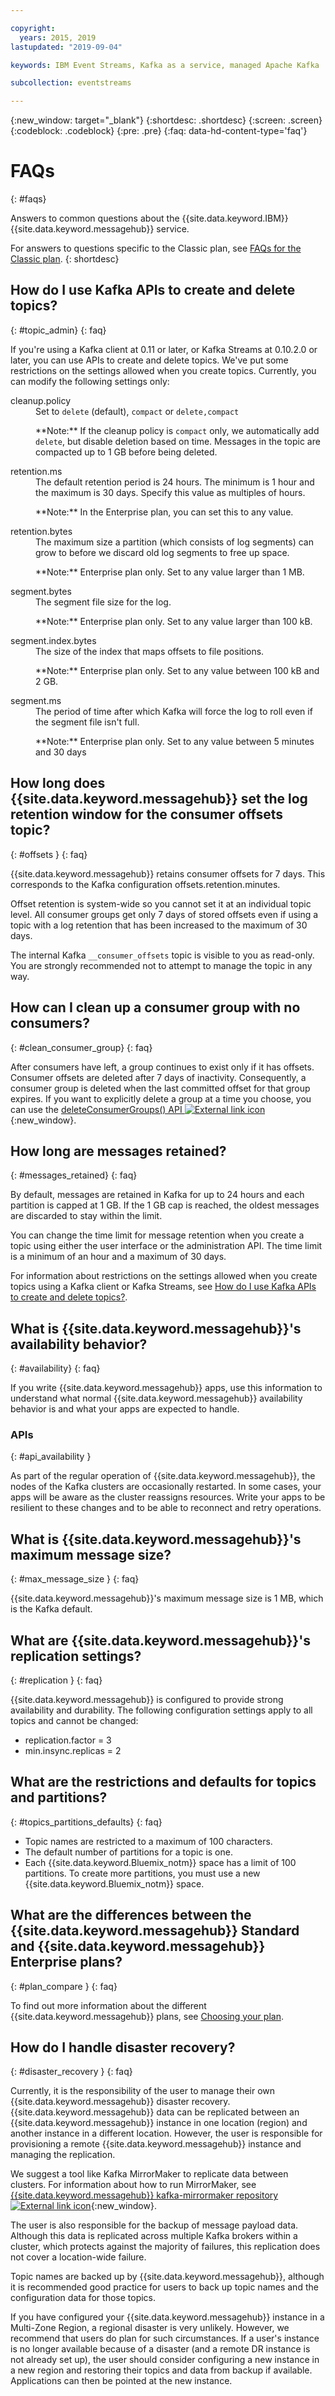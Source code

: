 ```yaml
---

copyright:
  years: 2015, 2019
lastupdated: "2019-09-04"

keywords: IBM Event Streams, Kafka as a service, managed Apache Kafka

subcollection: eventstreams

---
```


{:new_window: target="_blank"}
{:shortdesc: .shortdesc}
{:screen: .screen}
{:codeblock: .codeblock}
{:pre: .pre}
{:faq: data-hd-content-type='faq'}

# FAQs
{: #faqs}

Answers to common questions about the {{site.data.keyword.IBM}} {{site.data.keyword.messagehub}} service.

For answers to questions specific to the Classic plan, see [FAQs for the Classic plan](/docs/services/EventStreams?topic=eventstreams-faqs_classic).
{: shortdesc}

<!--17/10/17 - Karen: same info duplicated at messagehub104 -->
## How do I use Kafka APIs to create and delete topics?
{: #topic_admin}
{: faq}

If you're using a Kafka client at 0.11 or later, or Kafka Streams at 0.10.2.0 or later, you can use APIs to create and delete topics. We've put some restrictions on the settings allowed when you create topics. Currently, you can modify the following settings only:

<dl>
<dt>cleanup.policy</dt>
<dd>Set to <code>delete</code> (default), <code>compact</code> or <code>delete,compact</code>
<p>**Note:**
If the cleanup policy is <code>compact</code> only, we automatically add <code>delete</code>, but disable deletion based on time. Messages in the topic are compacted up to 1 GB before being deleted.</p>
</dd>

<dt>retention.ms</dt>
<dd>The default retention period is 24 hours. The minimum is 1 hour and the maximum is
30 days. Specify this value as multiples of hours.

<p>**Note:**
In the Enterprise plan, you can set this to any value.</p>
</dd>

<dt>retention.bytes</dt>
<dd>The maximum size a partition (which consists of log segments) can grow to before we discard old log segments to free up space.

<p>**Note:**
Enterprise plan only. Set to any value larger than 1 MB.</p>
</dd>

<dt>segment.bytes</dt>
<dd>The segment file size for the log.

<p>**Note:**
Enterprise plan only. Set to any value larger than 100 kB.</p>
</dd>

<dt>segment.index.bytes</dt>
<dd>The size of the index that maps offsets to file positions. 

<p>**Note:**
Enterprise plan only. Set to any value between 100 kB and 2 GB.</p>
</dd>

<dt>segment.ms</dt>
<dd>The period of time after which Kafka will force the log to roll even if the segment file isn't full. 

<p>**Note:**
Enterprise plan only. Set to any value between 5 minutes and 30 days</p>
</dd>
</dl>


## How long does {{site.data.keyword.messagehub}} set the log retention window for the consumer offsets topic?
{: #offsets }
{: faq}

{{site.data.keyword.messagehub}} retains consumer offsets for 7 days. This corresponds to the Kafka configuration offsets.retention.minutes. 

Offset retention is system-wide so you cannot set it at an individual topic level. All consumer groups get only 7 days of stored offsets even if using a topic with a log retention that has been increased to the maximum of 30 days. 

The internal Kafka <code>__consumer_offsets</code> topic is visible to you as read-only. 
You are strongly recommended not to attempt to manage the topic in any way. 

<!--following message retention info duplicted in eventstreams057-->

## How can I clean up a consumer group with no consumers?
{: #clean_consumer_group}
{: faq}

After consumers have left, a group continues to exist only if it has offsets. Consumer offsets are deleted after 7 days of inactivity. Consequently, a consumer group is deleted when the last committed offset for that group expires.
If you want to explicitly delete a group at a time you choose, you can use the 
[deleteConsumerGroups() API ![External link icon](../../icons/launch-glyph.svg "External link icon")](http://kafka.apache.org/23/javadoc/org/apache/kafka/clients/admin/AdminClient.html#deleteConsumerGroups-java.util.Collection-){:new_window}.


## How long are messages retained?
{: #messages_retained}
{: faq}

By default, messages are retained in Kafka for up to 24 hours and
each partition is capped at 1 GB. If the 1 GB cap is reached, the
oldest messages are discarded to stay within the limit.

You can change the time limit for message retention when you
create a topic using either the user interface or the
administration API. The time limit is a minimum of an hour and a
maximum of 30 days.

For information about restrictions on the settings allowed when you create topics using a Kafka client or Kafka Streams, see [How do I use Kafka APIs to create and delete topics?](/docs/services/EventStreams?topic=eventstreams-faqs#topic_admin).

## What is {{site.data.keyword.messagehub}}'s availability behavior?
{: #availability}
{: faq}

If you write {{site.data.keyword.messagehub}} apps, use this information to understand what normal {{site.data.keyword.messagehub}} availability behavior is and what your apps are expected to handle.

### APIs
{: #api_availability }

As part of the regular operation of {{site.data.keyword.messagehub}}, the nodes of the Kafka clusters are occasionally restarted.
In some cases, your apps will be aware as the cluster reassigns resources. Write your apps to be resilient
to these changes and to be able to reconnect and retry operations.

## What is {{site.data.keyword.messagehub}}'s maximum message size? 
{: #max_message_size }
{: faq}

{{site.data.keyword.messagehub}}'s maximum message size is 1 MB, which is the Kafka default. 

## What are {{site.data.keyword.messagehub}}'s replication settings? 
{: #replication }
{: faq}

{{site.data.keyword.messagehub}} is configured to provide strong availability and durability.
The following configuration settings apply to all topics and cannot be changed:
* replication.factor = 3 
* min.insync.replicas = 2

## What are the restrictions and defaults for topics and partitions?
{: #topics_partitions_defaults}
{: faq}

*  Topic names are restricted to a maximum of 100 characters.
*  The default number of partitions for a topic is one.
*  Each {{site.data.keyword.Bluemix_notm}} space has a limit of 100 partitions. To create
   more partitions, you must use a new {{site.data.keyword.Bluemix_notm}} space.

## What are the differences between the {{site.data.keyword.messagehub}} Standard and {{site.data.keyword.messagehub}} Enterprise plans?
{: #plan_compare }
{: faq}

To find out more information about the different {{site.data.keyword.messagehub}} plans, see [Choosing your plan](/docs/services/EventStreams?topic=eventstreams-plan_choose).

## How do I handle disaster recovery?
{: #disaster_recovery }
{: faq}

Currently, it is the responsibility of the user to manage their own {{site.data.keyword.messagehub}} disaster recovery. {{site.data.keyword.messagehub}} data can be replicated between an {{site.data.keyword.messagehub}} instance in one location (region) and another instance in a different location. However, the user is responsible for provisioning a remote {{site.data.keyword.messagehub}} instance and managing the replication. 

We suggest a tool like Kafka MirrorMaker to replicate data between clusters. For information about how to run MirrorMaker, see 
[{{site.data.keyword.messagehub}} kafka-mirrormaker repository ![External link icon](../../icons/launch-glyph.svg "External link icon")](https://github.com/ibm-messaging/event-streams-samples/tree/master/kafka-mirrormaker){:new_window}.

The user is also responsible for the backup of message payload data. Although this data is replicated across multiple Kafka brokers within a cluster, which protects against the majority of failures, this replication does not cover a location-wide failure. 

Topic names are backed up by {{site.data.keyword.messagehub}}, although it is recommended good practice for users to back up topic names and the configuration data for those topics.

If you have configured your {{site.data.keyword.messagehub}} instance in a Multi-Zone Region, a regional disaster is very unlikely. However, we recommend that users do plan for such circumstances. If a user's instance is no longer available because of a disaster (and a remote DR instance is not already set up), the user should consider configuring a new instance in a new region and restoring their topics and data from backup if available. Applications can then be pointed at the new instance.









